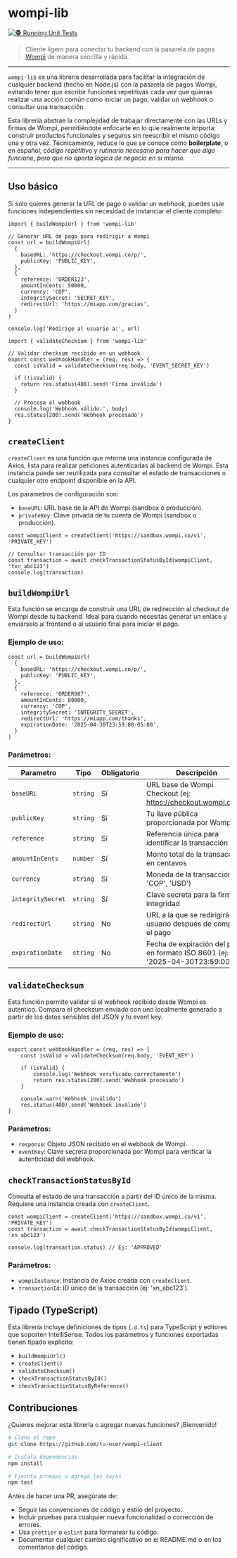# wompi-lib

[![🕵 Running Unit Tests](https://github.com/asincode-sas/wompi-lib/actions/workflows/unit-tests.yaml/badge.svg)](https://github.com/asincode-sas/wompi-lib/actions/workflows/unit-tests.yaml)

> Cliente ligero para conectar tu backend con la pasarela de pagos [Wompi](https://docs.wompi.co/) de manera sencilla y rápida.

---

`wompi-lib` es una librería desarrollada para facilitar la integración de cualquier backend (hecho en Node.js) 
con la pasarela de pagos Wompi, evitando tener que escribir funciones repetitivas cada vez que quieras 
realizar una acción común como iniciar un pago, validar un webhook o consultar una transacción.

Esta librería abstrae la complejidad de trabajar directamente con las URLs y firmas de Wompi, permitiéndote 
enfocarte en lo que realmente importa: construir productos funcionales y seguros sin reescribir el mismo código 
una y otra vez. Técnicamente, reduce lo que se conoce como **boilerplate**, o en español, *código repetitivo y 
rutinario necesario para hacer que algo funcione, pero que no aporta lógica de negocio en sí mismo*.

---

## Uso básico

Si sólo quieres generar la URL de pago o validar un webhook, puedes usar funciones independientes sin necesidad 
de instanciar el cliente completo:

```JS
import { buildWompiUrl } from 'wompi-lib'

// Generar URL de pago para redirigir a Wompi
const url = buildWompiUrl(
  {
    baseURL: 'https://checkout.wompi.co/p/',
    publicKey: 'PUBLIC_KEY',
  },
  {
    reference: 'ORDER123',
    amountInCents: 50000,
    currency: 'COP',
    integritySecret: 'SECRET_KEY',
    redirectUrl: 'https://miapp.com/gracias',
  }
)

console.log('Redirige al usuario a:', url)
```

```JS
import { validateChecksum } from 'wompi-lib'

// Validar checksum recibido en un webhook
export const webhookHandler = (req, res) => {
  const isValid = validateChecksum(req.body, 'EVENT_SECRET_KEY')

  if (!isValid) {
    return res.status(400).send('Firma inválida')
  }

  // Procesa el webhook
  console.log('Webhook válido:', body)
  res.status(200).send('Webhook procesado')
}
```

## `createClient`
`createClient` es una función que retorna una instancia configurada de Axios, lista para realizar peticiones 
autenticadas al backend de Wompi. Esta instancia puede ser reutilizada para consultar el estado de transacciones 
o cualquier otro endpoint disponible en la API.

Los parametros de configuración son:
- `baseURL`: URL base de la API de Wompi (sandbox o producción).
- `privateKey`: Clave privada de tu cuenta de Wompi (sandbox o producción).

```JS
const wompiClient = createClient('https://sandbox.wompi.co/v1', 'PRIVATE_KEY')

// Consultar transacción por ID
const transaction = await checkTransactionStatusById(wompiClient, 'txn_abc123')
console.log(transaction)
```

## `buildWompiUrl`
Esta función se encarga de construir una URL de redirección al checkout de Wompi desde tu backend. Ideal para 
cuando necesitás generar un enlace y enviárselo al frontend o al usuario final para iniciar el pago.

### Ejemplo de uso:

```JS
const url = buildWompiUrl(
  {
    baseURL: 'https://checkout.wompi.co/p/',
    publicKey: 'PUBLIC_KEY',
  },
  {
    reference: 'ORDER987',
    amountInCents: 80000,
    currency: 'COP',
    integritySecret: 'INTEGRITY_SECRET',
    redirectUrl: 'https://miapp.com/thanks',
    expirationDate: '2025-04-30T23:59:00-05:00',
  }
)
```

### Parámetros:

| Parametro         | Tipo       | Obligatorio      | Descripción                                                                    |
|-------------------|------------|------------------|--------------------------------------------------------------------------------|
| `baseURL`         | `string`   | Sí               | URL base de Wompi Checkout (ej: https://checkout.wompi.co/p/)                  |
| `publicKey`       | `string`   | Sí               | Tu llave pública proporcionada por Wompi                                       |
| `reference`       | `string`   | Sí               | Referencia única para identificar la transacción                               |
| `amountInCents`   | `number`   | Sí               | Monto total de la transacción en centavos                                      |
| `currency`        | `string`   | Sí               | Moneda de la transacción (ej: 'COP', 'USD')                                    |
| `integritySecret` | `string`   | Sí               | Clave secreta para la firma de integridad                                      |
| `redirectUrl`     | `string`   | No               | URL a la que se redirigirá al usuario después de completar el pago             |
| `expirationDate`  | `string`   | No               | Fecha de expiración del pago en formato ISO 8601 (ej: '2025-04-30T23:59:00Z')  |

## `validateChecksum`
Esta función permite validar si el webhook recibido desde Wompi es auténtico. Compara el checksum enviado 
con uno localmente generado a partir de los datos sensibles del JSON y tu event key.

### Ejemplo de uso:

```JS
export const webhookHandler = (req, res) => {
    const isValid = validateChecksum(req.body, 'EVENT_KEY')
    
    if (isValid) {
        console.log('Webhook verificado correctamente')
        return res.status(200).send('Webhook procesado')
    }

    console.warn('Webhook inválido')
    res.status(400).send('Webhook inválido')
}
```

### Parámetros:
* `response`: Objeto JSON recibido en el webhook de Wompi.
* `eventKey`: Clave secreta proporcionada por Wompi para verificar la autenticidad del webhook.

## `checkTransactionStatusById`
Consulta el estado de una transacción a partir del ID único de la misma. Requiere una instancia 
creada con `createClient`.

```JS
const wompiClient = createClient('https://sandbox.wompi.co/v1', 'PRIVATE_KEY')
const transaction = await checkTransactionStatusById(wompiClient, 'xn_abc123')

console.log(transaction.status) // Ej: 'APPROVED'
```

### Parámetros:
* `wompiInstance`: Instancia de Axios creada con `createClient`.
* `transactionId`: ID único de la transacción (ej: 'xn_abc123').

## Tipado (TypeScript)
Esta librería incluye definiciones de tipos (`.d.ts`) para TypeScript y editores que soporten IntelliSense. 
Todos los parámetros y funciones exportadas tienen tipado explícito:

- `buildWompiUrl()`
- `createClient()`
- `validateChecksum()`
- `checkTransactionStatusById()`
- `checkTransactionStatusByReference()`

## Contribuciones
¿Quieres mejorar esta librería o agregar nuevas funciones? ¡Bienvenido!

```BASH
# Clona el repo
git clone https://github.com/tu-user/wompi-client

# Instala dependencias
npm install

# Ejecuta pruebas o agrega las tuyas
npm test
```

Antes de hacer una PR, asegúrate de:
- Seguir las convenciones de código y estilo del proyecto.
- Incluir pruebas para cualquier nueva funcionalidad o corrección de errores.
- Usa `prettier` o `eslint` para formatear tu código.
- Documentar cualquier cambio significativo en el README.md o en los comentarios del código.
